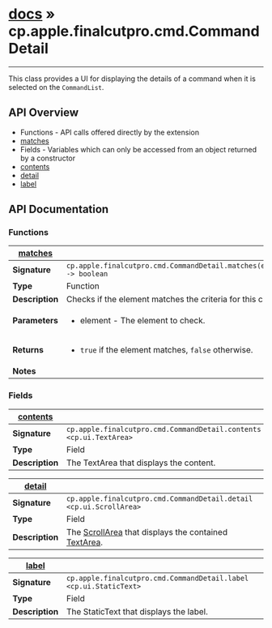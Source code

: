 # [docs](index.md) » cp.apple.finalcutpro.cmd.CommandDetail
---

This class provides a UI for displaying the details of a command when it is selected on the `CommandList`.

## API Overview
* Functions - API calls offered directly by the extension
 * [matches](#matches)
* Fields - Variables which can only be accessed from an object returned by a constructor
 * [contents](#contents)
 * [detail](#detail)
 * [label](#label)

## API Documentation

### Functions

| [matches](#matches)         |                                                                                     |
| --------------------------------------------|-------------------------------------------------------------------------------------|
| **Signature**                               | `cp.apple.finalcutpro.cmd.CommandDetail.matches(element) -> boolean`                                                                    |
| **Type**                                    | Function                                                                     |
| **Description**                             | Checks if the element matches the criteria for this class.                                                                     |
| **Parameters**                              | <ul><li>element - The element to check.</li></ul> |
| **Returns**                                 | <ul><li>`true` if the element matches, `false` otherwise.</li></ul>          |
| **Notes**                                   | <ul></ul>                |

### Fields

| [contents](#contents)         |                                                                                     |
| --------------------------------------------|-------------------------------------------------------------------------------------|
| **Signature**                               | `cp.apple.finalcutpro.cmd.CommandDetail.contents <cp.ui.TextArea>`                                                                    |
| **Type**                                    | Field                                                                     |
| **Description**                             | The TextArea that displays the content.                                                                     |

| [detail](#detail)         |                                                                                     |
| --------------------------------------------|-------------------------------------------------------------------------------------|
| **Signature**                               | `cp.apple.finalcutpro.cmd.CommandDetail.detail <cp.ui.ScrollArea>`                                                                    |
| **Type**                                    | Field                                                                     |
| **Description**                             | The [ScrollArea](cp.ui.ScrollArea.md) that displays the contained [TextArea](cp.ui.TextArea.md).                                                                     |

| [label](#label)         |                                                                                     |
| --------------------------------------------|-------------------------------------------------------------------------------------|
| **Signature**                               | `cp.apple.finalcutpro.cmd.CommandDetail.label <cp.ui.StaticText>`                                                                    |
| **Type**                                    | Field                                                                     |
| **Description**                             | The StaticText that displays the label.                                                                     |


